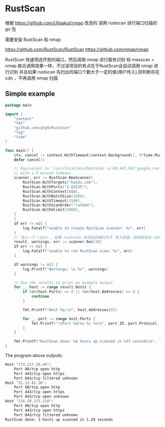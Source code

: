 # RustScan

根据 https://github.com/Ullaakut/nmap 改造的 调用 rustscan 进行端口扫描的 go 包

需要安装 RustScan 和 nmap 

https://github.com/RustScan/RustScan
https://github.com/nmap/nmap

RustScan 快速筛选开放的端口，然后调用 nmap 进行服务识别 
和 masscan + nmap 联合调用效果一样，不过该项目的有点在于RustScan会自动调用 nmap 进行识别
并且如果 rustscan 先扫出的端口个数大于一定的值(用户传入),则判断存在 cdn ，不再调用 nmap 扫描

## Simple example

```go
package main

import (
	"context"
	"fmt"
	"github.com/yhy0/RustScan"
	"log"
	"time"
)

func main() {
    ctx, cancel := context.WithTimeout(context.Background(), 5*time.Minute)
    defer cancel()

    // Equivalent to `/usr/local/bin/RustScan -p 80,443,843 google.com facebook.com youtube.com`,
    // with a 5 minute timeout.
    scanner, err := RustScan.NewScanner(
		RustScan.WithTargets("baidu.com"),
		RustScan.WithPorts("1-65535"),
		RustScan.WithContext(ctx),
		RustScan.WithBatchSize(4500),
		RustScan.WithTimeout(1500),
		RustScan.WithScanOrder("random"),
		RustScan.WithUlimit(5000),
	)
    )
    if err != nil {
        log.Fatalf("unable to create RustScan scanner: %v", err)
    }
	// 传入一个 limit ，如果 rustscan 先扫出的端口大于 传入的值，则判断存在 cdn，就不在调用 nmap 识别
    result, warnings, err := scanner.Run(30)
    if err != nil {
        log.Fatalf("unable to run RustScan scan: %v", err)
    }

    if warnings != nil {
        log.Printf("Warnings: \n %v", warnings)
    }

    // Use the results to print an example output
    for _, host := range result.Hosts {
        if len(host.Ports) == 0 || len(host.Addresses) == 0 {
            continue
        }

        fmt.Printf("Host %q:\n", host.Addresses[0])

        for _, port := range host.Ports {
            fmt.Printf("\tPort %d/%s %s %s\n", port.ID, port.Protocol, port.State, port.Service.Name)
        }
    }

    fmt.Printf("RustScan done: %d hosts up scanned in %3f seconds\n", len(result.Hosts), result.Stats.Finished.Elapsed)
}
```

The program above outputs:

```bash
Host "172.217.16.46":
    Port 80/tcp open http
    Port 443/tcp open https
    Port 843/tcp filtered unknown
Host "31.13.81.36":
    Port 80/tcp open http
    Port 443/tcp open https
    Port 843/tcp open unknown
Host "216.58.215.110":
    Port 80/tcp open http
    Port 443/tcp open https
    Port 843/tcp filtered unknown
RustScan done: 3 hosts up scanned in 1.29 seconds
```
